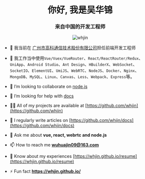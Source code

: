 <h1 align="center">你好, 我是吴华锦</h1>
<h3 align="center">来自中国的开发工程师</h3>

<p align="center"><img src="https://komarev.com/ghpvc/?username=whjin&label=Profile%20views&color=0e75b6&style=flat" alt="whjin" /></p>

- 🔭 我当前在 [广州市高科通信技术股份有限公司](http://www.gktel.com.cn/)担任前端开发工程师

- 🌱 我工作当中使用`Vue/Vuex/VueRouter`、`React/ReactRouter/Redux`、`UniApp`、`Android Studio`、`Ant Design`、`HBuilderX`、`WebSocket`、`SocketIO`、`ElementUI`、`UmiJS`、`WebRTC`、`NodeJS`、`Docker`、`Nginx`、`MongoDB`、`MySQL`、`Linux`、`Canvas`、`Less`、`Webpack`、`Express`等。

- 👯 I’m looking to collaborate on [node.js](https://github.com/nodejs/node)

- 🤝 I’m looking for help with [docs](https://github.com/whjin/docs)

- 👨‍💻 All of my projects are available at [https://github.com/whjin](https://github.com/whjin)

- 📝 I regularly write articles on [https://github.com/whjin/docs](https://github.com/whjin/docs)

- 💬 Ask me about **vue, react, webrtc and node.js**

- 📫 How to reach me **wuhuajin09@163.com**

- 📄 Know about my experiences [https://whjin.github.io/resume](https://whjin.github.io/resume)

- ⚡ Fun fact **https://whjin.github.io/**
